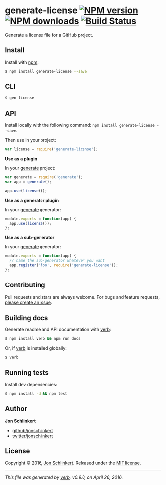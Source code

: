 # generate-license [![NPM version](https://img.shields.io/npm/v/generate-license.svg?style=flat)](https://www.npmjs.com/package/generate-license) [![NPM downloads](https://img.shields.io/npm/dm/generate-license.svg?style=flat)](https://npmjs.org/package/generate-license) [![Build Status](https://img.shields.io/travis/generate/generate-license.svg?style=flat)](https://travis-ci.org/generate/generate-license)

Generate a license file for a GitHub project.

## Install

Install with [npm](https://www.npmjs.com/):

```sh
$ npm install generate-license --save
```

## CLI

```sh
$ gen license
```

## API

Install locally with the following command: `npm install generate-license --save`.

Then use in your project:

```js
var license = require('generate-license');
```

**Use as a plugin**

In your [generate](https://github.com/generate/generate) project:

```js
var generate = require('generate');
var app = generate();

app.use(license());
```

**Use as a generator plugin**

In your [generate](https://github.com/generate/generate) generator:

```js
module.exports = function(app) {
  app.use(license());
};
```

**Use as a sub-generator**

In your [generate](https://github.com/generate/generate) generator:

```js
module.exports = function(app) {
  // name the sub-generator whatever you want
  app.register('foo', require('generate-license'));
};
```

## Contributing

Pull requests and stars are always welcome. For bugs and feature requests, [please create an issue](https://github.com/generate/generate-license/issues/new).

## Building docs

Generate readme and API documentation with [verb](https://github.com/verbose/verb):

```sh
$ npm install verb && npm run docs
```

Or, if [verb](https://github.com/verbose/verb) is installed globally:

```sh
$ verb
```

## Running tests

Install dev dependencies:

```sh
$ npm install -d && npm test
```

## Author

**Jon Schlinkert**

* [github/jonschlinkert](https://github.com/jonschlinkert)
* [twitter/jonschlinkert](http://twitter.com/jonschlinkert)

## License

Copyright © 2016, [Jon Schlinkert](https://github.com/jonschlinkert).
Released under the [MIT license](https://github.com/generate/generate-license/blob/master/LICENSE).

***

_This file was generated by [verb](https://github.com/verbose/verb), v0.9.0, on April 26, 2016._